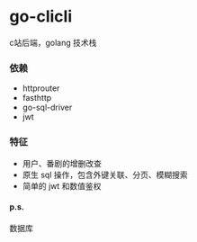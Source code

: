 # go-clicli
c站后端，golang 技术栈

### 依赖
* httprouter
* fasthttp
* go-sql-driver
* jwt

### 特征
* 用户、番剧的增删改查
* 原生 sql 操作，包含外键关联、分页、模糊搜索
* 简单的 jwt 和数值鉴权

#### p.s.
数据库

